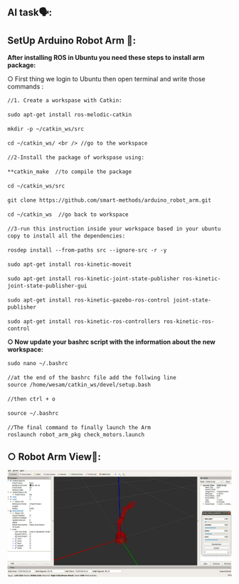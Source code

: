 ## AI task🗣:<br />

## SetUp Arduino Robot Arm 📄:

**After installing ROS in Ubuntu you need these steps to install arm package:<br />**

○ First thing we login to Ubuntu then open terminal and write those commands :<br />

```
//1. Create a workspase with Catkin:

sudo apt-get install ros-melodic-catkin 

mkdir -p ~/catkin_ws/src

cd ~/catkin_ws/ <br /> //go to the workspace

//2-Install the package of workspase using:

**catkin_make  //to compile the package

cd ~/catkin_ws/src

git clone https://github.com/smart-methods/arduino_robot_arm.git 

cd ~/catkin_ws  //go back to workspace

//3-run this instruction inside your workspace based in your ubuntu copy to install all the dependencies:

rosdep install --from-paths src --ignore-src -r -y 

sudo apt-get install ros-kinetic-moveit 

sudo apt-get install ros-kinetic-joint-state-publisher ros-kinetic-joint-state-publisher-gui 

sudo apt-get install ros-kinetic-gazebo-ros-control joint-state-publisher

sudo apt-get install ros-kinetic-ros-controllers ros-kinetic-ros-control 
```

**○ Now update your bashrc script with the information about the new workspace:** <br />

```
sudo nano ~/.bashrc

//at the end of the bashrc file add the follwing line
source /home/wesam/catkin_ws/devel/setup.bash

//then ctrl + o

source ~/.bashrc

//The final command to finally launch the Arm
roslaunch robot_arm_pkg check_motors.launch
```

## ○ Robot Arm View🔎: 
<img src="RobotArm.png" width="550">


